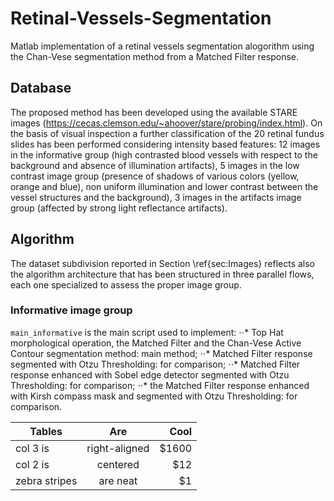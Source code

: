 # Retinal-Vessels-Segmentation
Matlab implementation of a retinal vessels segmentation alogorithm using the Chan-Vese segmentation method from a Matched Filter response.

## Database 
The proposed method has been developed using the available STARE images (https://cecas.clemson.edu/~ahoover/stare/probing/index.html).
On the basis of visual inspection a further classification of the 20 retinal fundus slides has been performed considering intensity based features:
12 images in the informative group (high contrasted blood vessels with respect to the background and absence of illumination artifacts), 5 images in the low contrast image group (presence of shadows of various colors (yellow, orange and blue), non uniform illumination and lower contrast between the vessel structures and the background), 3 images in the artifacts image group (affected by strong light reflectance artifacts).

## Algorithm 
The dataset subdivision reported in Section \ref{sec:Images} reflects also the algorithm architecture that has been structured in three parallel flows, each one specialized to assess the proper image group. 
### Informative image group
```main_informative``` is the main script used to implement: 
⋅⋅* Top Hat morphological operation, the Matched Filter and the Chan-Vese Active Contour segmentation method: main method; 
⋅⋅* Matched Filter response segmented with Otzu Thresholding: for comparison; 
⋅⋅* Matched Filter response enhanced with Sobel edge detector segmented with Otzu Thresholding: for comparison;
⋅⋅* the Matched Filter response enhanced with Kirsh compass mask and segmented with Otzu Thresholding: for comparison.

| Tables        | Are           | Cool  |
| ------------- |:-------------:| -----:|
| col 3 is      | right-aligned | $1600 |
| col 2 is      | centered      |   $12 |
| zebra stripes | are neat      |    $1 |



